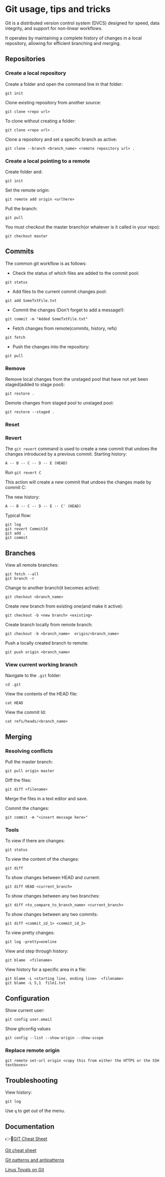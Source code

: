 # Git usage, tips and tricks

Git is a distributed version control system (DVCS) designed for speed, data integrity, and support for non-linear workflows.

 It operates by maintaining a complete history of changes in a local repository, allowing for efficient branching and merging.


## Repositories

### Create a local repository

Create a folder and open the command line in that folder:
```
git init
```

Clone existing repository from another source:
```
git clone <repo url>
```
To clone without creating a folder:
```
git clone <repo url> .
```

Clone a repository and set a specific branch as active:
```
git clone --branch <branch_name> <remote repository url> . 
```

### Create a local pointing to a remote

Create folder and:
```
git init
```
Set the remote origin:
```
git remote add origin <urlhere>
```
Pull the branch:
```
git pull
```
You must checkout the master branch(or whatever is it called in your repo):
```
git checkout master
```

## Commits

The common git workflow is as follows:
* Check the status of which files are added to the commit pool:
```
git status
```

* Add files to the current commit changes pool:
```
git add SomeTxtFile.txt
```

* Commit the changes (Don't forget to add a message!):
```
git commit -m "Added SomeTxtFile.txt"
```

* Fetch changes from remote(commits, history, refs)
```
git fetch
```

* Push the changes into the repository:
```
git pull
```

### Remove
Remove local changes from the unstaged pool that have not yet been staged(added to stage pool):
```
git restore .
```
Demote changes from staged pool to unstaged pool:
```
git restore --staged .
```

### Reset

### Revert

The `git revert` command is used to create a new commit that undoes the changes introduced by a previous commit.
Starting history:
```
A -- B -- C -- D -- E (HEAD)
```

Run `git revert C`

This action will create a new commit that undoes the changes made by commit C:

The new history:
```
A -- B -- C -- D -- E -- C' (HEAD)
```

Typical flow:
```
git log
git revert CommitId
git add .
git commit
```

## Branches

View all remote branches:
```
git fetch --all
git branch -r
```

Change to another branch(it becomes active):
```
git checkout <branch_name>
```

Create new branch from existing one(and make it active):
```
git checkout -b <new branch> <existing>
```

Create branch locally from remote branch:
```
git checkout -b <branch_name>  origin/<branch_name>
```

Push a locally created branch to remote:
```
git push origin <branch_name>
```

### View current working branch
Navigate to the `.git` folder:
```
cd .git
```
View the contents of the HEAD file:
```
cat HEAD
```
View the commit Id:
```
cat refs/heads/<branch_name>
```

## Merging

### Resolving conflicts

Pull the master branch:
```
git pull origin master
```
Diff the files:
```
git diff <filename>
```
Merge the files in a text editor and save.

Commit the changes:
```
git commit -m "<insert message here>"
```

### Tools

To view if there are changes:
```
git status
```
To view the content of the changes:
```
git diff
```
To show changes between HEAD and current:
```
git diff HEAD <current_branch>
```
To show changes between any two branches:
```
git diff <to_compare_to_branch_name> <current_branch>
```
To show changes between any two commits:
```
git diff <commit_id_1> <commit_id_2>
```
To view pretty changes:
```
git log -pretty=oneline
```
View and step through history:
```
git blame  <filename>
```
View history for a specific area in a file:
```
git blame -L <starting line, ending line>  <filename>
git blame -L 5,1  file1.txt
```

## Configuration

Show current user:
```
git config user.email
```

Show gitconfig values
```
git config --list --show-origin --show-scope
```

### Replace remote origin

```
git remote set-url origin <copy this from either the HTTPS or the SSH textboxes>      
```

## Troubleshooting

View history:
```
git log
```

Use `q` to get out of the menu.


## Documentation


:point_right::link:[GIT Cheat Sheet](https://d3c33hcgiwev3.cloudfront.net/SspDywPOSySKQ8sDzrskYA_e4f25a0bc3f44a89a282db515ce821e1_github-git-cheat-sheet.pdf?Expires=1721174400&Signature=Yyfwpx8BWXrHgK2MdY63rOQJvgjsCCUQDc6N99f~rZGPYoAJAWC3CJY9fugDm4gVYKT8Uu~SoS1gAcqI3XLTX~oULiFAji9tl7Xxypl4l5cSE6b8yrXPgV56xs01U~tkDa-Kmni6VzykTjSl3aEyDW2OBQwPmAW2H4G772gjQq0_&Key-Pair-Id=APKAJLTNE6QMUY6HBC5A)

[Git cheat sheet](https://education.github.com/git-cheat-sheet-education.pdf)

[Git patterns and antipatterns](https://www.youtube.com/watch?v=t_4lLR6F_yk)

[Linus Tovals on Git](https://www.youtube.com/watch?v=4XpnKHJAok8)